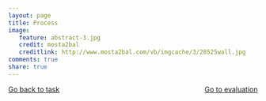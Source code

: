 ```yaml
---
layout: page 
title: Process
image: 
   feature: abstract-3.jpg
   credit: mosta2bal
   creditlink: http://www.mosta2bal.com/vb/imgcache/3/28525wall.jpg
comments: true
share: true 
---
```









<div style="float: left"> 
<a href="{{ site.url }}/retail/writing/task/" class="btn">Go back to task</a>
</div>

<div style="float: right"> 
<a href="{{ site.url }}/retail/writing/evaluation/" class="btn">Go to evaluation</a>
</div>
